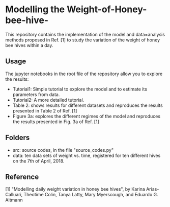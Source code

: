 # Modelling the Weight-of-Honey-bee-hive-

This repository contains the implementation of the model and data=analysis methods proposed in Ref. [1] to study the variation of the weight of honey bee hives within a day. 

## Usage

The jupyter notebooks in the root file of the repository allow you to explore the results:
- Tutorial1: Simple tutorial to explore the model and to estimate its parameters from data. 
- Tutorial2: A more detailed tutorial.
- Table 2: shows results for different datasets and reproduces the results presented in Table 2 of Ref. [1]
- Figure 3a: explores the different regimes of the model and reproduces the results presented in Fig. 3a of Ref. [1]

## Folders

- src: source codes, in the file "source_codes.py"
- data: ten data sets of weight vs. time, registered for ten different hives on the 7th of April, 2018.


## Reference
[1] "Modelling daily weight variation in honey bee hives", by Karina Arias-Calluari, Theotime Colin, Tanya Latty, Mary Myerscough, and Eduardo G. Altmann

